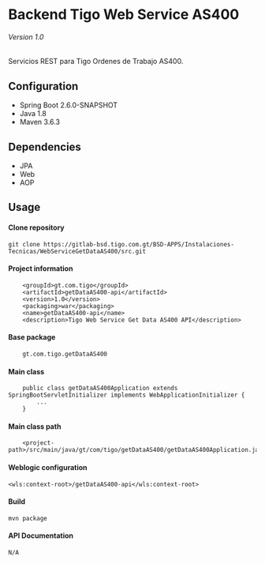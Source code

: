 # Backend Tigo Web Service AS400
###### Version 1.0

Servicios REST para Tigo Ordenes de Trabajo AS400.

## Configuration
- Spring Boot 2.6.0-SNAPSHOT
- Java 1.8 
- Maven 3.6.3

## Dependencies
- JPA
- Web
- AOP

## Usage
#### Clone repository
```
git clone https://gitlab-bsd.tigo.com.gt/BSD-APPS/Instalaciones-Tecnicas/WebServiceGetDataAS400/src.git
```
#### Project information
```
    <groupId>gt.com.tigo</groupId>
    <artifactId>getDataAS400-api</artifactId>
    <version>1.0</version>
    <packaging>war</packaging>
    <name>getDataAS400-api</name>
    <description>Tigo Web Service Get Data AS400 API</description>
```
#### Base package
```
    gt.com.tigo.getDataAS400
```
#### Main class
```
    public class getDataAS400Application extends SpringBootServletInitializer implements WebApplicationInitializer {
        ...
    }
```
#### Main class path
```
    <project-path>/src/main/java/gt/com/tigo/getDataAS400/getDataAS400Application.java
```
#### Weblogic configuration
```
<wls:context-root>/getDataAS400-api</wls:context-root>
```
#### Build
```
mvn package
```
#### API Documentation
```
N/A
```